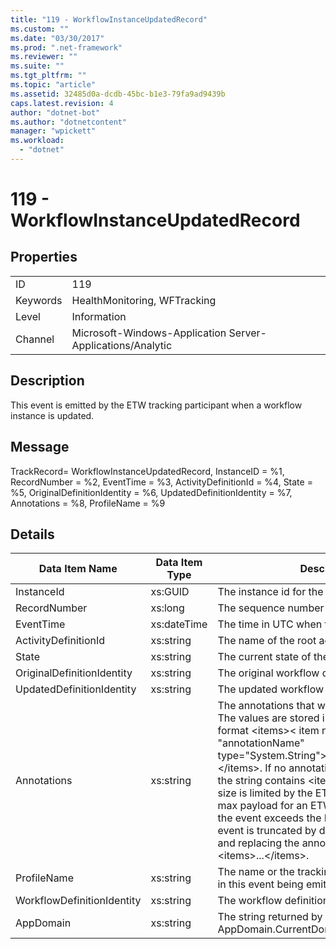 ```yaml
---
title: "119 - WorkflowInstanceUpdatedRecord"
ms.custom: ""
ms.date: "03/30/2017"
ms.prod: ".net-framework"
ms.reviewer: ""
ms.suite: ""
ms.tgt_pltfrm: ""
ms.topic: "article"
ms.assetid: 32485d0a-dcdb-45bc-b1e3-79fa9ad9439b
caps.latest.revision: 4
author: "dotnet-bot"
ms.author: "dotnetcontent"
manager: "wpickett"
ms.workload: 
  - "dotnet"
---
```

# 119 - WorkflowInstanceUpdatedRecord
## Properties  

|||  
|-|-|  
|ID|119|  
|Keywords|HealthMonitoring, WFTracking|  
|Level|Information|  
|Channel|Microsoft-Windows-Application Server-Applications/Analytic|  

## Description  
 This event is emitted by the ETW tracking participant when a workflow instance is updated.  

## Message  
 TrackRecord= WorkflowInstanceUpdatedRecord, InstanceID = %1, RecordNumber = %2, EventTime = %3, ActivityDefinitionId = %4, State = %5, OriginalDefinitionIdentity = %6, UpdatedDefinitionIdentity = %7, Annotations = %8, ProfileName = %9  

## Details  


|       Data Item Name       | Data Item Type |                                                                                                                                                                                                                                                               Description                                                                                                                                                                                                                                                                |
|----------------------------|----------------|------------------------------------------------------------------------------------------------------------------------------------------------------------------------------------------------------------------------------------------------------------------------------------------------------------------------------------------------------------------------------------------------------------------------------------------------------------------------------------------------------------------------------------------|
|         InstanceId         |    xs:GUID     |                                                                                                                                                                                                                                                     The instance id for the workflow                                                                                                                                                                                                                                                     |
|        RecordNumber        |    xs:long     |                                                                                                                                                                                                                                                The sequence number of the emitted record                                                                                                                                                                                                                                                 |
|         EventTime          |  xs:dateTime   |                                                                                                                                                                                                                                                The time in UTC when the event was emitted                                                                                                                                                                                                                                                |
|    ActivityDefinitionId    |   xs:string    |                                                                                                                                                                                                                                              The name of the root activity in the workflow                                                                                                                                                                                                                                               |
|           State            |   xs:string    |                                                                                                                                                                                                                                                    The current state of the Workflow.                                                                                                                                                                                                                                                    |
| OriginalDefinitionIdentity |   xs:string    |                                                                                                                                                                                                                                                   The original workflow definition id                                                                                                                                                                                                                                                    |
| UpdatedDefinitionIdentity  |   xs:string    |                                                                                                                                                                                                                                                    The updated workflow definition id                                                                                                                                                                                                                                                    |
|        Annotations         |   xs:string    | The annotations that were added to this event. The values are stored in an xml element in the format \<items>\< item name = "annotationName" type="System.String">annotationValue\</item>\</items>. If no annotations are specified then the string contains \<items/>. The ETW event size is limited by the ETW buffer size or the max payload for an ETW event. If the size of the event exceeds the ETW limits, then the event is truncated by dropping the annotations and replacing the annotation value with \<items>...\</items>. |
|        ProfileName         |   xs:string    |                                                                                                                                                                                                                                The name or the tracking profile that resulted in this event being emitted                                                                                                                                                                                                                                |
| WorkflowDefinitionIdentity |   xs:string    |                                                                                                                                                                                                                                                        The workflow definition id                                                                                                                                                                                                                                                        |
|         AppDomain          |   xs:string    |                                                                                                                                                                                                                                       The string returned by AppDomain.CurrentDomain.FriendlyName.                                                                                                                                                                                                                                       |

